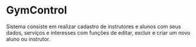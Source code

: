 # GymControl

Sistema consiste em realizar cadastro de instrutores e alunos com seus dados, serviços e interesses
com funções de editar, excluir e criar um novo aluno ou instrutor.

<img scr="screenshots/screenshot_1.PNG" width = "300">
<img scr="screenshots/screenshot_2.PNG" width = "300">
<img scr="screenshots/screenshot_3.PNG" width = "300">
<img scr="screenshots/screenshot_4.PNG" width = "300">